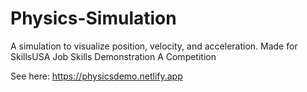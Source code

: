 # Physics-Simulation
A simulation to visualize position, velocity, and acceleration. Made for SkillsUSA Job Skills Demonstration A Competition

See here: https://physicsdemo.netlify.app

